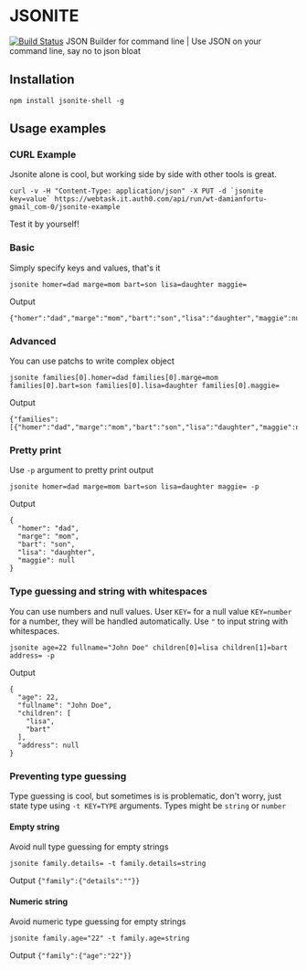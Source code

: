 # JSONITE
[![Build Status](https://travis-ci.org/dafortune/jsonite.svg?branch=master)](https://travis-ci.org/dafortune/jsonite)
JSON Builder for command line | Use JSON on your command line, say no to json bloat

## Installation
```
npm install jsonite-shell -g
```

## Usage examples

### CURL Example
Jsonite alone is cool, but working side by side with other tools is great.
```
curl -v -H "Content-Type: application/json" -X PUT -d `jsonite key=value` https://webtask.it.auth0.com/api/run/wt-damianfortu-gmail_com-0/jsonite-example
```

Test it by yourself!

### Basic
Simply specify keys and values, that's it
```
jsonite homer=dad marge=mom bart=son lisa=daughter maggie=
```

Output
```
{"homer":"dad","marge":"mom","bart":"son","lisa":"daughter","maggie":null}
```

### Advanced
You can use patchs to write complex object

```
jsonite families[0].homer=dad families[0].marge=mom families[0].bart=son families[0].lisa=daughter families[0].maggie=
```

Output
```
{"families":[{"homer":"dad","marge":"mom","bart":"son","lisa":"daughter","maggie":null}]}
```

### Pretty print
Use `-p` argument to pretty print output

```
jsonite homer=dad marge=mom bart=son lisa=daughter maggie= -p
```

Output
```
{
  "homer": "dad",
  "marge": "mom",
  "bart": "son",
  "lisa": "daughter",
  "maggie": null
}
```

### Type guessing and string with whitespaces
You can use numbers and null values. User `KEY=` for a null value `KEY=number` for a number, they will be handled automatically. Use `"` to input string with whitespaces.

```
jsonite age=22 fullname="John Doe" children[0]=lisa children[1]=bart address= -p
```

Output
```
{
  "age": 22,
  "fullname": "John Doe",
  "children": [
    "lisa",
    "bart"
  ],
  "address": null
}
```

### Preventing type guessing
Type guessing is cool, but sometimes is is problematic, don't worry, just state type using `-t KEY=TYPE` arguments. Types might be `string` or `number`

#### Empty string
Avoid null type guessing for empty strings
```
jsonite family.details= -t family.details=string
```

Output
```{"family":{"details":""}}```

#### Numeric string
Avoid numeric type guessing for empty strings
```
jsonite family.age="22" -t family.age=string
```

Output
```{"family":{"age":"22"}}```
